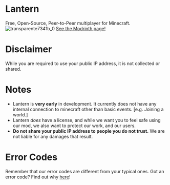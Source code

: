 # Lantern
Free, Open-Source, Peer-to-Peer multiplayer for Minecraft.
![transparente7341b_0](https://github.com/user-attachments/assets/411c266a-7fde-4cdd-bb05-0f8ba65842ed)
[See the Modrinth page!](https://modrinth.com/project/p2p-lantern)


# Disclaimer
While you are required to use your public IP address, it is not collected or shared.


# Notes
- Lantern is **very early** in development. It currently does not have any internal connection to minecraft other than basic events. [e.g. Joining a world.]
- Lantern *does* have a license, and while we want you to feel safe using our mod, we also want to protect our work, and our users.
- **Do not share your public IP address to people you do not trust.** We are not liable for any damages that result.


# Error Codes
Remember that our error codes are different from your typical ones.
Got an error code? Find out why [here](https://lantern-dev-team.github.io/LANTERN/err_codes)!
